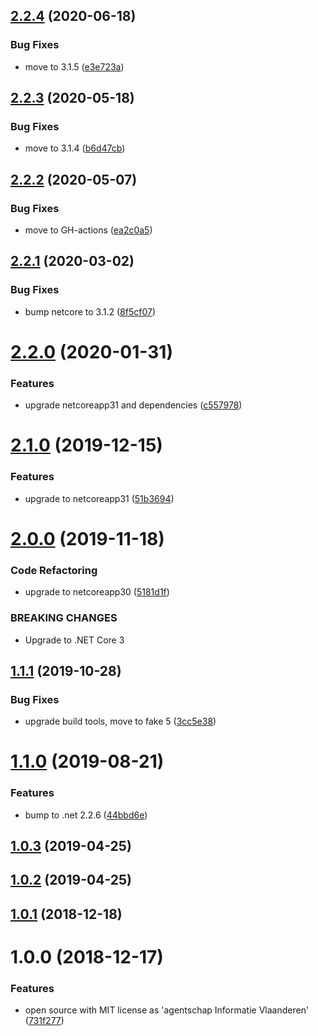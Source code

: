 ## [2.2.4](https://github.com/informatievlaanderen/default-response-compression-quality-middleware/compare/v2.2.3...v2.2.4) (2020-06-18)


### Bug Fixes

* move to 3.1.5 ([e3e723a](https://github.com/informatievlaanderen/default-response-compression-quality-middleware/commit/e3e723aed98110a47a13ea800cb5f48c83053346))

## [2.2.3](https://github.com/informatievlaanderen/default-response-compression-quality-middleware/compare/v2.2.2...v2.2.3) (2020-05-18)


### Bug Fixes

* move to 3.1.4 ([b6d47cb](https://github.com/informatievlaanderen/default-response-compression-quality-middleware/commit/b6d47cb2a029ee8f13d0909e086af50f73bd60ed))

## [2.2.2](https://github.com/informatievlaanderen/default-response-compression-quality-middleware/compare/v2.2.1...v2.2.2) (2020-05-07)


### Bug Fixes

* move to GH-actions ([ea2c0a5](https://github.com/informatievlaanderen/default-response-compression-quality-middleware/commit/ea2c0a5d155d4bb1472245b12cfed2232a37ac56))

## [2.2.1](https://github.com/informatievlaanderen/default-response-compression-quality-middleware/compare/v2.2.0...v2.2.1) (2020-03-02)


### Bug Fixes

* bump netcore to 3.1.2 ([8f5cf07](https://github.com/informatievlaanderen/default-response-compression-quality-middleware/commit/8f5cf07fd0e7d1473d22288baa4705f3347614b8))

# [2.2.0](https://github.com/informatievlaanderen/default-response-compression-quality-middleware/compare/v2.1.0...v2.2.0) (2020-01-31)


### Features

* upgrade netcoreapp31 and dependencies ([c557978](https://github.com/informatievlaanderen/default-response-compression-quality-middleware/commit/c5579785bd34193e54293c9b44f35292396cf5bf))

# [2.1.0](https://github.com/informatievlaanderen/default-response-compression-quality-middleware/compare/v2.0.0...v2.1.0) (2019-12-15)


### Features

* upgrade to netcoreapp31 ([51b3694](https://github.com/informatievlaanderen/default-response-compression-quality-middleware/commit/51b3694f4cad041f4bea0a798cc6d20654ade103))

# [2.0.0](https://github.com/informatievlaanderen/default-response-compression-quality-middleware/compare/v1.1.1...v2.0.0) (2019-11-18)


### Code Refactoring

* upgrade to netcoreapp30 ([5181d1f](https://github.com/informatievlaanderen/default-response-compression-quality-middleware/commit/5181d1f))


### BREAKING CHANGES

* Upgrade to .NET Core 3

## [1.1.1](https://github.com/informatievlaanderen/default-response-compression-quality-middleware/compare/v1.1.0...v1.1.1) (2019-10-28)


### Bug Fixes

* upgrade build tools, move to fake 5 ([3cc5e38](https://github.com/informatievlaanderen/default-response-compression-quality-middleware/commit/3cc5e38))

# [1.1.0](https://github.com/informatievlaanderen/default-response-compression-quality-middleware/compare/v1.0.3...v1.1.0) (2019-08-21)


### Features

* bump to .net 2.2.6 ([44bbd6e](https://github.com/informatievlaanderen/default-response-compression-quality-middleware/commit/44bbd6e))

## [1.0.3](https://github.com/informatievlaanderen/default-response-compression-quality-middleware/compare/v1.0.2...v1.0.3) (2019-04-25)

## [1.0.2](https://github.com/informatievlaanderen/default-response-compression-quality-middleware/compare/v1.0.1...v1.0.2) (2019-04-25)

## [1.0.1](https://github.com/informatievlaanderen/default-response-compression-quality-middleware/compare/v1.0.0...v1.0.1) (2018-12-18)

# 1.0.0 (2018-12-17)


### Features

* open source with MIT license as 'agentschap Informatie Vlaanderen' ([731f277](https://github.com/informatievlaanderen/default-response-compression-quality-middleware/commit/731f277))
